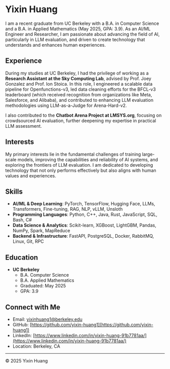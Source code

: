 # Yixin Huang

I am a recent graduate from UC Berkeley with a B.A. in Computer Science and a B.A. in Applied Mathematics (May 2025, GPA: 3.9). As an AI/ML Engineer and Researcher, I am passionate about advancing the field of AI, particularly in LLM evaluation, and driven to create technology that understands and enhances human experiences.

## Experience

During my studies at UC Berkeley, I had the privilege of working as a **Research Assistant at the Sky Computing Lab**, advised by Prof. Joey Gonzalez and Prof. Ion Stoica. In this role, I engineered a scalable data pipeline for Openfunctions-v3, led data cleaning efforts for the BFCL-v3 leaderboard (which received recognition from organizations like Meta, Salesforce, and Alibaba), and contributed to enhancing LLM evaluation methodologies using LLM-as-a-Judge for Arena-Hard-v2.

I also contributed to the **Chatbot Arena Project at LMSYS.org**, focusing on crowdsourced AI evaluation, further deepening my expertise in practical LLM assessment.

## Interests

My primary interests lie in the fundamental challenges of training large-scale models, improving the capabilities and reliability of AI systems, and exploring the frontiers of LLM evaluation. I am dedicated to developing technology that not only performs effectively but also aligns with human values and experiences.

## Skills

*   **AI/ML & Deep Learning**: PyTorch, TensorFlow, Hugging Face, LLMs, Transformers, Fine-tuning, RAG, NLP, vLLM, Unsloth
*   **Programming Languages**: Python, C++, Java, Rust, JavaScript, SQL, Bash, C#
*   **Data Science & Analytics**: Scikit-learn, XGBoost, LightGBM, Pandas, NumPy, Spark, MapReduce
*   **Backend & Infrastructure**: FastAPI, PostgreSQL, Docker, RabbitMQ, Linux, Git, RPC

## Education

*   **UC Berkeley**
    *   B.A. Computer Science
    *   B.A. Applied Mathematics
    *   Graduated: May 2025
    *   GPA: 3.9

## Connect with Me

*   Email: [yixinhuang1@berkeley.edu](mailto:yixinhuang1@berkeley.edu)
*   GitHub: [https://github.com/yixin-huang1](https://github.com/yixin-huang1)
*   LinkedIn: [https://www.linkedin.com/in/yixin-huang-91b7781aa/](https://www.linkedin.com/in/yixin-huang-91b7781aa/)
*   Location: Berkeley, CA

---

&copy; 2025 Yixin Huang

